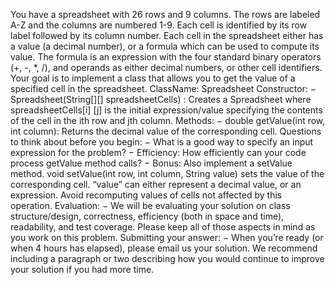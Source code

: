 You have a spreadsheet with 26 rows and 9 columns. The rows are labeled A-Z and the columns are 
numbered 1-9. Each cell is identified by its row label followed by its column number.
Each cell in the spreadsheet either has a value (a decimal number), or a formula which can be used to 
compute its value. The formula is an expression with the four standard binary operators (+, -, *, /), and 
operands as either decimal numbers, or other cell identifiers.
Your goal is to implement a class that allows you to get the value of a specified cell in the spreadsheet. 
ClassName: Spreadsheet
Constructor:
− Spreadsheet(String[][] spreadsheetCells) : Creates a Spreadsheet where spreadsheetCells[i]
[j] is the initial expression/value specifying the contents of the cell in the ith row and jth 
column.
Methods:
− double getValue(int row, int column): Returns the decimal value of the corresponding cell.
Questions to think about before you begin:
− What is a good way to specify an input expression for the problem?
− Efficiency: How efficiently can your code process getValue method calls?
− Bonus: Also implement a setValue method. void setValue(int row, int column, String value) 
sets the value of the corresponding cell. “value” can either represent a decimal value, or an 
expression. Avoid recomputing values of cells not affected by this operation. 
Evaluation:
− We will be evaluating your solution on class structure/design, correctness, efficiency (both 
in space and time), readability, and test coverage. Please keep all of those aspects in mind 
as you work on this problem.
Submitting your answer:
− When you’re ready (or when 4 hours has elapsed), please email us your solution. We 
recommend including a paragraph or two describing how you would continue to improve 
your solution if you had more time.